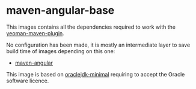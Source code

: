 # maven-angular-base

This images contains all the dependencies required to work with the
[yeoman-maven-plugin](https://github.com/trecloux/yeoman-maven-plugin).

No configuration has been made, it is mostly an intermediate layer to save
build time of images depending on this one:
- [maven-angular](https://github.com/pbarnoux/maven-angular)

This image is based on
[oraclejdk-minimal](https://github.com/pbarnoux/oraclejdk-minimal) requiring to
accept the Oracle software licence.
